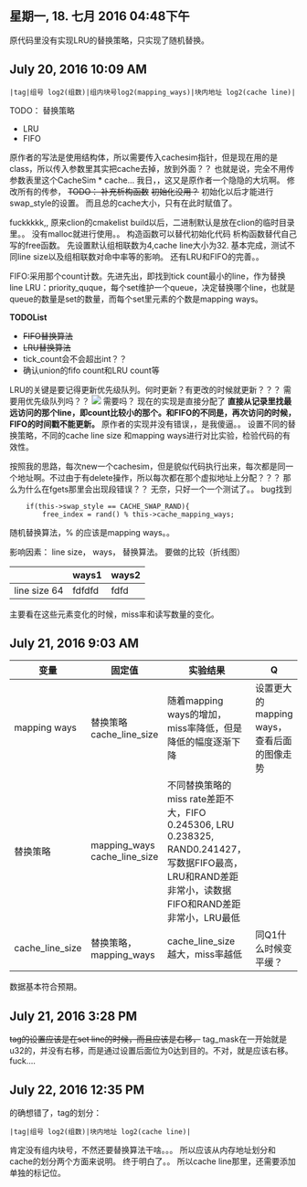 ## 星期一, 18. 七月 2016 04:48下午 
原代码里没有实现LRU的替换策略，只实现了随机替换。
## July 20, 2016 10:09 AM
```
|tag|组号 log2(组数)|组内块号log2(mapping_ways)|块内地址 log2(cache line)|
```
TODO：
替换策略
+ LRU
+ FIFO

原作者的写法是使用结构体，所以需要传入cachesim指针，但是现在用的是class，所以传入参数里其实把cache去掉，放到外面？？
也就是说，完全不用传参数表里这个CacheSim * cache...
我日，，这又是原作者一个隐隐的大坑啊。
修改所有的传参，
~~TODO：
补充析构函数~~
~~初始化没用？~~
初始化以后才能进行swap_style的设置。
而且总的cache大小，只有在此时赋值了。

fuckkkkk,,
原来clion的cmakelist build以后，二进制默认是放在clion的临时目录里。。
没有malloc就进行使用。。
构造函数可以替代初始化代码
析构函数替代自己写的free函数。
先设置默认组相联数为4,cache line大小为32.
基本完成，测试不同line size以及组相联数对命中率等的影响。
还有LRU和FIFO的完善。。


FIFO:采用那个count计数。先进先出，即找到tick count最小的line，作为替换line
LRU：priority_quque，每个set维护一个queue，决定替换哪个line，也就是queue的数量是set的数量，而每个set里元素的个数是mapping ways。


**TODOList**

+ ~~FIFO替换算法~~
+ ~~LRU替换算法~~
+ tick_count会不会超出int？？
+ 确认union的fifo count和LRU count等

LRU的关键是要记得更新优先级队列。何时更新？有更改的时候就更新？？？
需要用优先级队列吗？？
![](http://my.csdn.net/uploads/201205/24/1337859321_3597.png)
需要吗？
现在的实现是直接分配了
**直接从记录里找最远访问的那个line，即count比较小的那个。和FIFO的不同是，再次访问的时候，FIFO的时间戳不能更新。**
原作者的实现并没有错误，，是我傻逼。。
设置不同的替换策略，不同的cache line size 和mapping ways进行对比实验，检验代码的有效性。


按照我的思路，每次new一个cachesim，但是貌似代码执行出来，每次都是同一个地址啊。不过由于有delete操作，所以每次都在那个虚拟地址上分配？？？
那么为什么在fgets那里会出现段错误？？
无奈，只好一个一个测试了。。
bug找到
```
    if(this->swap_style == CACHE_SWAP_RAND){
        free_index = rand() % this->cache_mapping_ways;
```
随机替换算法，% 的应该是mapping ways。。

影响因素：
line size， ways， 替换算法。
要做的比较（折线图）

||ways1|ways2|
|-|-|-|
|line size 64|fdfdfd|fdfd

主要看在这些元素变化的时候，miss率和读写数量的变化。
## July 21, 2016 9:03 AM

|变量|固定值|实验结果|Q|
|-|-|-|-|
|mapping ways|替换策略 cache_line_size|随着mapping ways的增加，miss率降低，但是降低的幅度逐渐下降|设置更大的mapping ways，查看后面的图像走势|
|替换策略|mapping_ways cache_line_size|不同替换策略的miss rate差距不大，FIFO 0.245306, LRU 0.238325, RAND0.241427，写数据FIFO最高，LRU和RAND差距非常小，读数据FIFO和RAND差距非常小，LRU最低||
|cache_line_size|替换策略，mapping_ways|cache_line_size 越大，miss率越低|同Q1什么时候变平缓？|

数据基本符合预期。

## July 21, 2016 3:28 PM
~~tag的设置应该是在set line的时候，而且应该是右移，~~
tag_mask在一开始就是u32的，并没有右移，而是通过设置后面位为0达到目的。不对，就是应该右移。
fuck....
## July 22, 2016 12:35 PM
的确想错了，tag的划分：
```
|tag|组号 log2(组数)|块内地址 log2(cache line)|
```
肯定没有组内块号，不然还要替换算法干啥。。。
所以应该从内存地址划分和cache的划分两个方面来说明。
终于明白了。。
所以cache line那里，还需要添加单独的标记位。




